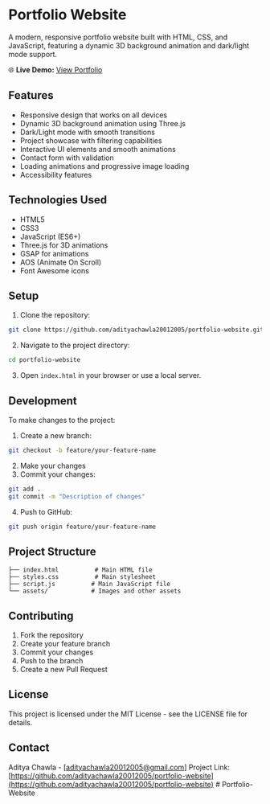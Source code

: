 # Portfolio Website

A modern, responsive portfolio website built with HTML, CSS, and JavaScript, featuring a dynamic 3D background animation and dark/light mode support.

🌐 **Live Demo:** [View Portfolio](https://adityachawla20012005.github.io/portfolio-website)

## Features

- Responsive design that works on all devices
- Dynamic 3D background animation using Three.js
- Dark/Light mode with smooth transitions
- Project showcase with filtering capabilities
- Interactive UI elements and smooth animations
- Contact form with validation
- Loading animations and progressive image loading
- Accessibility features

## Technologies Used

- HTML5
- CSS3
- JavaScript (ES6+)
- Three.js for 3D animations
- GSAP for animations
- AOS (Animate On Scroll)
- Font Awesome icons

## Setup

1. Clone the repository:
```bash
git clone https://github.com/adityachawla20012005/portfolio-website.git
```

2. Navigate to the project directory:
```bash
cd portfolio-website
```

3. Open `index.html` in your browser or use a local server.

## Development

To make changes to the project:

1. Create a new branch:
```bash
git checkout -b feature/your-feature-name
```

2. Make your changes
3. Commit your changes:
```bash
git add .
git commit -m "Description of changes"
```

4. Push to GitHub:
```bash
git push origin feature/your-feature-name
```

## Project Structure

```
├── index.html          # Main HTML file
├── styles.css          # Main stylesheet
├── script.js          # Main JavaScript file
└── assets/            # Images and other assets
```

## Contributing

1. Fork the repository
2. Create your feature branch
3. Commit your changes
4. Push to the branch
5. Create a new Pull Request

## License

This project is licensed under the MIT License - see the LICENSE file for details.

## Contact

Aditya Chawla - [adityachawla20012005@gmail.com]
Project Link: [https://github.com/adityachawla20012005/portfolio-website](https://github.com/adityachawla20012005/portfolio-website) # Portfolio-Website
